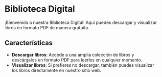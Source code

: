 # Biblioteca Digital

¡Bienvenido a nuestra Biblioteca Digital! Aquí puedes descargar y visualizar libros en formato PDF de manera gratuita.

## Características

- **Descargar libros**: Accede a una amplia colección de libros y descárgalos en formato PDF para leerlos en cualquier momento.
- **Visualizar libros**: Si prefieres no descargar, también puedes visualizar los libros directamente en nuestro sitio web.


